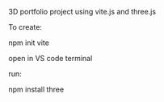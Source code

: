 3D portfolio project using vite.js and three.js

To create:

npm init vite

open in VS code terminal

run:

npm install three